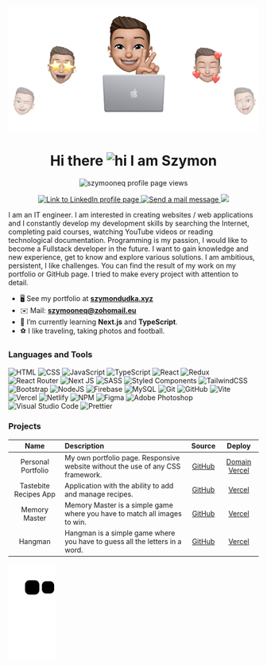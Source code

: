 <p align="center">
  <img src="./header_emoji.png" alt="Header emoji" />
</p>

<h1 align="center">Hi there <img src="https://user-images.githubusercontent.com/1303154/88677602-1635ba80-d120-11ea-84d8-d263ba5fc3c0.gif" width="28px" height="28px" alt="hi"> I am Szymon</h1>

<p align="center"> <img src="https://komarev.com/ghpvc/?username=szymooneq&label=Profile%20views&style=flat-square" alt="szymooneq profile page views" /> </p>

<p align="center">
  <a href="https://www.linkedin.com/in/szymon-dudka/" target="_blank">
    <img src="https://img.shields.io/badge/linkedin-000000?style=for-the-badge&logo=linkedin&logoColor=0A66C2" alt="Link to LinkedIn profile page" rel=”noreferrer” />
  </a>
  <a href="mailto:szymooneq@zohomail.eu" target="_blank">
    <img src="https://img.shields.io/badge/Mail-000000?style=for-the-badge&logo=gmail&logoColor=C71610" alt="Send a mail message" rel=”noreferrer” />
  </a>
  <a href="https://szymondudka.xyz/" target="_blank">
		<img src="https://img.shields.io/badge/portfolio-000000?style=for-the-badge&logo=About.me&logoColor=08851B" />
	</a>
</p>

I am an IT engineer. I am interested in creating websites / web applications and I constantly develop my development skills by searching the Internet, completing paid courses, watching YouTube videos or reading technological documentation. Programming is my passion, I would like to become a Fullstack developer in the future. I want to gain knowledge and new experience, get to know and explore various solutions. I am ambitious, persistent, I like challenges. You can find the result of my work on my portfolio or GitHub page. I tried to make every project with attention to detail.

- 🖥️ See my portfolio at [**szymondudka.xyz**](https://szymondudka.xyz/)
- ✉️ Mail: [**szymooneq@zohomail.eu**](mailto:sdudka8@gmail.com)
- 🧠 I’m currently learning **Next.js** and **TypeScript**.
- ⚽ I like traveling, taking photos and football.

### Languages and Tools
![HTML](https://img.shields.io/badge/HTML5-E34F26?style=for-the-badge&logo=html5&logoColor=white)
![CSS](https://img.shields.io/badge/CSS3-1572B6?style=for-the-badge&logo=css3&logoColor=white)
![JavaScript](https://img.shields.io/badge/JavaScript-323330?style=for-the-badge&logo=javascript&logoColor=F7DF1E)
![TypeScript](https://img.shields.io/badge/typescript-%23007ACC.svg?style=for-the-badge&logo=typescript&logoColor=white)
![React](https://img.shields.io/badge/React-20232A?style=for-the-badge&logo=react&logoColor=61DAFB)
![Redux](https://img.shields.io/badge/Redux-593D88?style=for-the-badge&logo=redux&logoColor=white)
![React Router](https://img.shields.io/badge/React_Router-CA4245?style=for-the-badge&logo=react-router&logoColor=white)
![Next JS](https://img.shields.io/badge/Next-black?style=for-the-badge&logo=next.js&logoColor=white)
![SASS](https://img.shields.io/badge/Sass-CC6699?style=for-the-badge&logo=sass&logoColor=white)
![Styled Components](https://img.shields.io/badge/styled--components-DB7093?style=for-the-badge&logo=styled-components&logoColor=white)
![TailwindCSS](https://img.shields.io/badge/Tailwind_CSS-0ea5e9?style=for-the-badge&logo=tailwind-css&logoColor=white)
![Bootstrap](https://img.shields.io/badge/bootstrap-712Cf9?style=for-the-badge&logo=bootstrap&logoColor=white)
![NodeJS](https://img.shields.io/badge/Node.js-339933?style=for-the-badge&logo=nodedotjs&logoColor=white)
![Firebase](https://img.shields.io/badge/firebase-ffca28?style=for-the-badge&logo=firebase&logoColor=black)
![MySQL](https://img.shields.io/badge/mysql-0074a3?style=for-the-badge&logo=mysql&logoColor=white)
![Git](https://img.shields.io/badge/Git-F05032?style=for-the-badge&logo=git&logoColor=white)
![GitHub](https://img.shields.io/badge/GitHub-100000?style=for-the-badge&logo=github&logoColor=white)
![Vite](https://img.shields.io/badge/vite-%23646CFF.svg?style=for-the-badge&logo=vite&logoColor=white)
![Vercel](https://img.shields.io/badge/Vercel-000000?style=for-the-badge&logo=vercel&logoColor=white)
![Netlify](https://img.shields.io/badge/netlify-%23000000.svg?style=for-the-badge&logo=netlify&logoColor=#00C7B7)
![NPM](https://img.shields.io/badge/NPM-%23000000.svg?style=for-the-badge&logo=npm&logoColor=white)
![Figma](https://img.shields.io/badge/Figma-F24E1E?style=for-the-badge&logo=figma&logoColor=white)
![Adobe Photoshop](https://img.shields.io/badge/adobe%20photoshop-%2331A8FF.svg?style=for-the-badge&logo=adobe%20photoshop&logoColor=white)
![Visual Studio Code](https://img.shields.io/badge/Visual_Studio_Code-0078D4?style=for-the-badge&logo=visual%20studio%20code&logoColor=white)
![Prettier](https://img.shields.io/badge/prettier-1A2C34?style=for-the-badge&logo=prettier&logoColor=F7BA3E)

### Projects
| Name | Description | Source | Deploy |
|:----:|:------------|:----:|:-----------:|
| Personal Portfolio | My own portfolio page. Responsive website without the use of any CSS framework. | [GitHub](https://github.com/szymooneq/Personal-Portfolio) | [Domain](https://szymondudka.xyz/) [Vercel](https://personal-portfolio-szymooneq.vercel.app/) |
| Tastebite Recipes App | Application with the ability to add and manage recipes. | [GitHub](https://github.com/szymooneq/Tastebite-Recipes-App) | [Vercel](https://tastebite-app-sd.vercel.app/) |
| Memory Master | Memory Master is a simple game where you have to match all images to win. | [GitHub](https://github.com/szymooneq/Memory-Master) | [Vercel](https://memory-master-sd.vercel.app/) |
| Hangman | Hangman is a simple game where you have to guess all the letters in a word. | [GitHub](https://github.com/szymooneq/Hangman) | [Vercel](https://hangman-sd.vercel.app/) |


<p align="left">
  <img alig src="https://github.com/szymooneq/szymooneq/blob/output/github-contribution-grid-snake.svg" />
</p>
